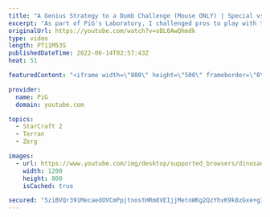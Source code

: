```yaml
---
title: "A Genius Strategy to a Dumb Challenge (Mouse ONLY) | Special vs Cham (1-game TvZ) - StarCraft 2"
excerpt: "As part of PiG's Laboratory, I challenged pros to play with their mouse only (no keyboards!) to see what a pro StarCraft 2 game looks like with such a ridiculous rule. Here's Special (Terran) facing Cham (Zerg) trying it out! -- 🐷 Second Channel for Learning StarCraft 2: https://www.youtube.com/c/PiGRandom"
originalUrl: https://youtube.com/watch?v=oBL0AwQhmdk
type: video
length: PT11M53S
publishedDateTime: 2022-06-14T02:57:43Z
heat: 51

featuredContent: "<iframe width=\"800\" height=\"500\" frameborder=\"0\" src=\"https://www.youtube.com/embed/oBL0AwQhmdk\" allow=\"accelerometer; autoplay; encrypted-media; gyroscope; picture-in-picture\" allowfullscreen></iframe>"

provider:
  name: PiG
  domain: youtube.com

topics:
  - StarCraft 2
  - Terran
  - Zerg

images:
  - url: https://www.youtube.com/img/desktop/supported_browsers/dinosaur.png
    width: 1200
    height: 800
    isCached: true

secured: "5ziBVQr391MecaedOVCmPpjtnostHRm8VEIjjMetnWKg2QzYhvK9k8zGxe+g32rMjoMzxeyNBfpa88PhljcYi8x+ufKODUDe6iEmYd2BTWqEKHzjCtuj6IuyVKvuT2FposKTo/fUFH0skKG2gUs8E0PSE/sKtu1dJSNyRlH6pcBYyXnuRx/WmcSf+/lPtY5klpEycqJOTuI+oLN5FGRBsq6ru4HsTPzxztzYwf3PjszctVVoqFn8JvrhaxsRTrC0o4wX//uPfcDF7+KiInvBb+cG1i+HUrX2D6FWuYHor7SKLQewp/YU5yy2iCcH2kxFQJxc7I9CawcqQDUnSVKv+lejs6AuDr7cm/S+yITB6UTcM/iC5vJHsHWW8LI4SBFnj916gek9VPoTWgtJDdC5AqCxCE3+gYQPXY7j2PeZ2VU=;ejKMrtERULBh7jRGvkmicQ=="
---
```


